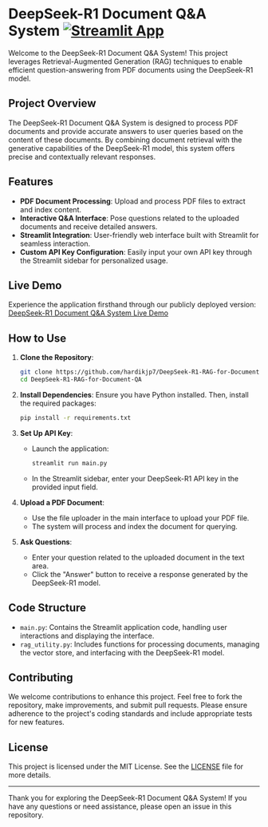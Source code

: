 # DeepSeek-R1 Document Q&A System [![Streamlit App](https://static.streamlit.io/badges/streamlit_badge_black_white.svg)]()

Welcome to the DeepSeek-R1 Document Q&A System! This project leverages Retrieval-Augmented Generation (RAG) techniques to enable efficient question-answering from PDF documents using the DeepSeek-R1 model.

## Project Overview

The DeepSeek-R1 Document Q&A System is designed to process PDF documents and provide accurate answers to user queries based on the content of these documents. By combining document retrieval with the generative capabilities of the DeepSeek-R1 model, this system offers precise and contextually relevant responses.

## Features

- **PDF Document Processing**: Upload and process PDF files to extract and index content.
- **Interactive Q&A Interface**: Pose questions related to the uploaded documents and receive detailed answers.
- **Streamlit Integration**: User-friendly web interface built with Streamlit for seamless interaction.
- **Custom API Key Configuration**: Easily input your own API key through the Streamlit sidebar for personalized usage.

## Live Demo

Experience the application firsthand through our publicly deployed version: [DeepSeek-R1 Document Q&A System Live Demo]()

## How to Use

1. **Clone the Repository**:
   ```bash
   git clone https://github.com/hardikjp7/DeepSeek-R1-RAG-for-Document-QA
   cd DeepSeek-R1-RAG-for-Document-QA
   ```

2. **Install Dependencies**:
   Ensure you have Python installed. Then, install the required packages:
   ```bash
   pip install -r requirements.txt
   ```

3. **Set Up API Key**:
   - Launch the application:
     ```bash
     streamlit run main.py
     ```
   - In the Streamlit sidebar, enter your DeepSeek-R1 API key in the provided input field.

4. **Upload a PDF Document**:
   - Use the file uploader in the main interface to upload your PDF file.
   - The system will process and index the document for querying.

5. **Ask Questions**:
   - Enter your question related to the uploaded document in the text area.
   - Click the "Answer" button to receive a response generated by the DeepSeek-R1 model.

## Code Structure

- `main.py`: Contains the Streamlit application code, handling user interactions and displaying the interface.
- `rag_utility.py`: Includes functions for processing documents, managing the vector store, and interfacing with the DeepSeek-R1 model.

## Contributing

We welcome contributions to enhance this project. Feel free to fork the repository, make improvements, and submit pull requests. Please ensure adherence to the project's coding standards and include appropriate tests for new features.

## License

This project is licensed under the MIT License. See the [LICENSE](LICENSE) file for more details.

---

Thank you for exploring the DeepSeek-R1 Document Q&A System! If you have any questions or need assistance, please open an issue in this repository. 
